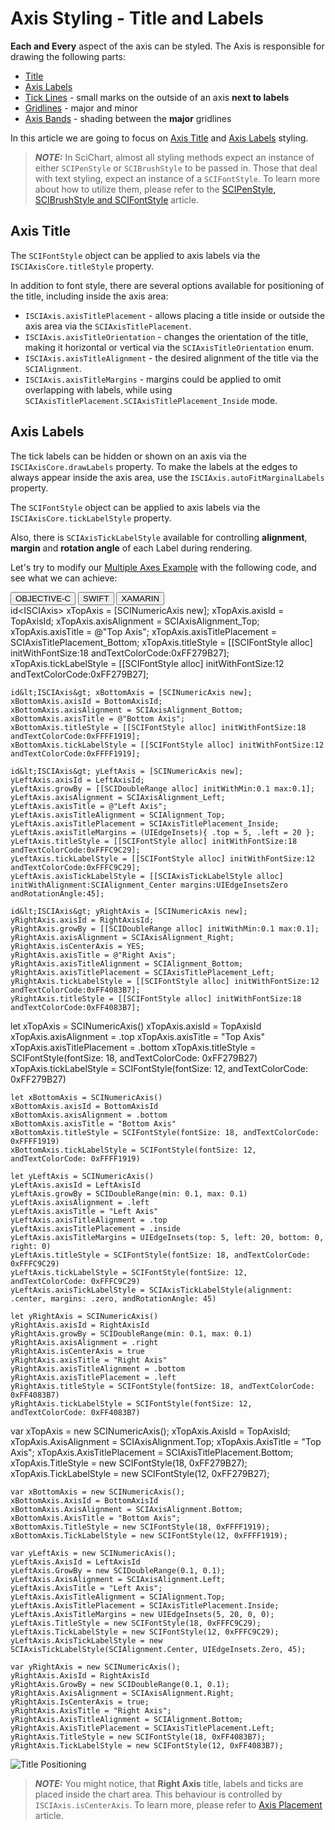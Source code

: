 # Axis Styling - Title and Labels
**Each and Every** aspect of the axis can be styled. The Axis is responsible for drawing the following parts:
- [Title](#axis-title)
- [Axis Labels](#axis-labels)
- [Tick Lines](axis-styling---grid-lines-ticks-and-axis-bands.html#axis-ticks) - small marks on the outside of an axis **next to labels**
- [Gridlines](axis-styling---grid-lines-ticks-and-axis-bands.html#grid-lines) - major and minor
- [Axis Bands](axis-styling---grid-lines-ticks-and-axis-bands.html#axis-bands) - shading between the **major** gridlines

In this article we are going to focus on [Axis Title](#axis-title) and [Axis Labels](#axis-labels) styling.

> **_NOTE:_** In SciChart, almost all styling methods expect an instance of either `SCIPenStyle` or `SCIBrushStyle` to be passed in. Those that deal with text styling, expect an instance of a `SCIFontStyle`. To learn more about how to utilize them, please refer to the [SCIPenStyle, SCIBrushStyle and SCIFontStyle](scipenstyle-scibrushstyle-and-scifontstyle.html) article.

## Axis Title
The `SCIFontStyle` object can be applied to axis labels via the `ISCIAxisCore.titleStyle` property.

In addition to font style, there are several options available for positioning of the title, including inside the axis area:
- `ISCIAxis.axisTitlePlacement` - allows placing a title inside or outside the axis area via the `SCIAxisTitlePlacement`.
- `ISCIAxis.axisTitleOrientation` - changes the orientation of the title, making it horizontal or vertical via the `SCIAxisTitleOrientation` enum.
- `ISCIAxis.axisTitleAlignment` - the desired alignment of the title via the `SCIAlignment`.
- `ISCIAxis.axisTitleMargins` - margins could be applied to omit overlapping with labels, while using `SCIAxisTitlePlacement.SCIAxisTitlePlacement_Inside` mode.

## Axis Labels
The tick labels can be hidden or shown on an axis via the `ISCIAxisCore.drawLabels` property. To make the labels at the edges to always appear inside the axis area, use the `ISCIAxis.autoFitMarginalLabels` property.

The `SCIFontStyle` object can be applied to axis labels via the `ISCIAxisCore.tickLabelStyle` property.

Also, there is `SCIAxisTickLabelStyle` available for controlling **alignment**, **margin** and **rotation angle** of each Label during rendering.

Let's try to modify our [Multiple Axes Example](https://www.scichart.com/example/ios-multiple-axis-demo/) with the following code, and see what we can achieve:

<div class="code-snippet-tabs">
  <button class="code-snippet-tab" onclick="showCodeFor(event, 'objectivec')">OBJECTIVE-C</button>
  <button class="code-snippet-tab" onclick="showCodeFor(event, 'swift')">SWIFT</button>
  <button class="code-snippet-tab" onclick="showCodeFor(event, 'cs')">XAMARIN</button>
</div>
<div class="code-snippet" id="objectivec">
    id&lt;ISCIAxis&gt; xTopAxis = [SCINumericAxis new];
    xTopAxis.axisId = TopAxisId;
    xTopAxis.axisAlignment = SCIAxisAlignment_Top;
    xTopAxis.axisTitle = @"Top Axis";
    xTopAxis.axisTitlePlacement = SCIAxisTitlePlacement_Bottom;
    xTopAxis.titleStyle = [[SCIFontStyle alloc] initWithFontSize:18 andTextColorCode:0xFF279B27];
    xTopAxis.tickLabelStyle = [[SCIFontStyle alloc] initWithFontSize:12 andTextColorCode:0xFF279B27];
    
    id&lt;ISCIAxis&gt; xBottomAxis = [SCINumericAxis new];
    xBottomAxis.axisId = BottomAxisId;
    xBottomAxis.axisAlignment = SCIAxisAlignment_Bottom;
    xBottomAxis.axisTitle = @"Bottom Axis";
    xBottomAxis.titleStyle = [[SCIFontStyle alloc] initWithFontSize:18 andTextColorCode:0xFFFF1919];
    xBottomAxis.tickLabelStyle = [[SCIFontStyle alloc] initWithFontSize:12 andTextColorCode:0xFFFF1919];
    
    id&lt;ISCIAxis&gt; yLeftAxis = [SCINumericAxis new];
    yLeftAxis.axisId = LeftAxisId;
    yLeftAxis.growBy = [[SCIDoubleRange alloc] initWithMin:0.1 max:0.1];
    yLeftAxis.axisAlignment = SCIAxisAlignment_Left;
    yLeftAxis.axisTitle = @"Left Axis";
    yLeftAxis.axisTitleAlignment = SCIAlignment_Top;
    yLeftAxis.axisTitlePlacement = SCIAxisTitlePlacement_Inside;
    yLeftAxis.axisTitleMargins = (UIEdgeInsets){ .top = 5, .left = 20 };
    yLeftAxis.titleStyle = [[SCIFontStyle alloc] initWithFontSize:18 andTextColorCode:0xFFFC9C29];
    yLeftAxis.tickLabelStyle = [[SCIFontStyle alloc] initWithFontSize:12 andTextColorCode:0xFFFC9C29];
    yLeftAxis.axisTickLabelStyle = [[SCIAxisTickLabelStyle alloc] initWithAlignment:SCIAlignment_Center margins:UIEdgeInsetsZero andRotationAngle:45];
    
    id&lt;ISCIAxis&gt; yRightAxis = [SCINumericAxis new];
    yRightAxis.axisId = RightAxisId;
    yRightAxis.growBy = [[SCIDoubleRange alloc] initWithMin:0.1 max:0.1];
    yRightAxis.axisAlignment = SCIAxisAlignment_Right;
    yRightAxis.isCenterAxis = YES;
    yRightAxis.axisTitle = @"Right Axis";
    yRightAxis.axisTitleAlignment = SCIAlignment_Bottom;
    yRightAxis.axisTitlePlacement = SCIAxisTitlePlacement_Left;
    yRightAxis.tickLabelStyle = [[SCIFontStyle alloc] initWithFontSize:12 andTextColorCode:0xFF4083B7];
    yRightAxis.titleStyle = [[SCIFontStyle alloc] initWithFontSize:18 andTextColorCode:0xFF4083B7];
</div>
<div class="code-snippet" id="swift">
    let xTopAxis = SCINumericAxis()
    xTopAxis.axisId = TopAxisId
    xTopAxis.axisAlignment = .top
    xTopAxis.axisTitle = "Top Axis"
    xTopAxis.axisTitlePlacement = .bottom
    xTopAxis.titleStyle = SCIFontStyle(fontSize: 18, andTextColorCode: 0xFF279B27)
    xTopAxis.tickLabelStyle = SCIFontStyle(fontSize: 12, andTextColorCode: 0xFF279B27)
    
    let xBottomAxis = SCINumericAxis()
    xBottomAxis.axisId = BottomAxisId
    xBottomAxis.axisAlignment = .bottom
    xBottomAxis.axisTitle = "Bottom Axis"
    xBottomAxis.titleStyle = SCIFontStyle(fontSize: 18, andTextColorCode: 0xFFFF1919)
    xBottomAxis.tickLabelStyle = SCIFontStyle(fontSize: 12, andTextColorCode: 0xFFFF1919)
    
    let yLeftAxis = SCINumericAxis()
    yLeftAxis.axisId = LeftAxisId
    yLeftAxis.growBy = SCIDoubleRange(min: 0.1, max: 0.1)
    yLeftAxis.axisAlignment = .left
    yLeftAxis.axisTitle = "Left Axis"
    yLeftAxis.axisTitleAlignment = .top
    yLeftAxis.axisTitlePlacement = .inside
    yLeftAxis.axisTitleMargins = UIEdgeInsets(top: 5, left: 20, bottom: 0, right: 0)
    yLeftAxis.titleStyle = SCIFontStyle(fontSize: 18, andTextColorCode: 0xFFFC9C29)
    yLeftAxis.tickLabelStyle = SCIFontStyle(fontSize: 12, andTextColorCode: 0xFFFC9C29)
    yLeftAxis.axisTickLabelStyle = SCIAxisTickLabelStyle(alignment: .center, margins: .zero, andRotationAngle: 45)

    let yRightAxis = SCINumericAxis()
    yRightAxis.axisId = RightAxisId
    yRightAxis.growBy = SCIDoubleRange(min: 0.1, max: 0.1)
    yRightAxis.axisAlignment = .right
    yRightAxis.isCenterAxis = true
    yRightAxis.axisTitle = "Right Axis"
    yRightAxis.axisTitleAlignment = .bottom
    yRightAxis.axisTitlePlacement = .left
    yRightAxis.titleStyle = SCIFontStyle(fontSize: 18, andTextColorCode: 0xFF4083B7)
    yRightAxis.tickLabelStyle = SCIFontStyle(fontSize: 12, andTextColorCode: 0xFF4083B7)
</div>
<div class="code-snippet" id="cs">
    var xTopAxis = new SCINumericAxis();
    xTopAxis.AxisId = TopAxisId;
    xTopAxis.AxisAlignment = SCIAxisAlignment.Top;
    xTopAxis.AxisTitle = "Top Axis";
    xTopAxis.AxisTitlePlacement = SCIAxisTitlePlacement.Bottom;
    xTopAxis.TitleStyle = new SCIFontStyle(18, 0xFF279B27);
    xTopAxis.TickLabelStyle = new SCIFontStyle(12, 0xFF279B27);

    var xBottomAxis = new SCINumericAxis();
    xBottomAxis.AxisId = BottomAxisId
    xBottomAxis.AxisAlignment = SCIAxisAlignment.Bottom;
    xBottomAxis.AxisTitle = "Bottom Axis";
    xBottomAxis.TitleStyle = new SCIFontStyle(18, 0xFFFF1919);
    xBottomAxis.TickLabelStyle = new SCIFontStyle(12, 0xFFFF1919);

    var yLeftAxis = new SCINumericAxis();
    yLeftAxis.AxisId = LeftAxisId
    yLeftAxis.GrowBy = new SCIDoubleRange(0.1, 0.1);
    yLeftAxis.AxisAlignment = SCIAxisAlignment.Left;
    yLeftAxis.AxisTitle = "Left Axis";
    yLeftAxis.AxisTitleAlignment = SCIAlignment.Top;
    yLeftAxis.AxisTitlePlacement = SCIAxisTitlePlacement.Inside;
    yLeftAxis.AxisTitleMargins = new UIEdgeInsets(5, 20, 0, 0);
    yLeftAxis.TitleStyle = new SCIFontStyle(18, 0xFFFC9C29);
    yLeftAxis.TickLabelStyle = new SCIFontStyle(12, 0xFFFC9C29);
    yLeftAxis.AxisTickLabelStyle = new SCIAxisTickLabelStyle(SCIAlignment.Center, UIEdgeInsets.Zero, 45);

    var yRightAxis = new SCINumericAxis();
    yRightAxis.AxisId = RightAxisId
    yRightAxis.GrowBy = new SCIDoubleRange(0.1, 0.1);
    yRightAxis.AxisAlignment = SCIAxisAlignment.Right;
    yRightAxis.IsCenterAxis = true;
    yRightAxis.AxisTitle = "Right Axis";
    yRightAxis.AxisTitleAlignment = SCIAlignment.Bottom;
    yRightAxis.AxisTitlePlacement = SCIAxisTitlePlacement.Left;
    yRightAxis.TitleStyle = new SCIFontStyle(18, 0xFF4083B7);
    yRightAxis.TickLabelStyle = new SCIFontStyle(12, 0xFF4083B7);
</div>

![Title Positioning](img/axis-2d/axis-title-labels-styling.png)

> **_NOTE:_** You might notice, that **Right Axis** title, labels and ticks are placed inside the chart area. This behaviour is controlled by `ISCIAxis.isCenterAxis`. To learn more, please refer to [Axis Placement](axis-layout---central-axis.html#axis-placement) article.

